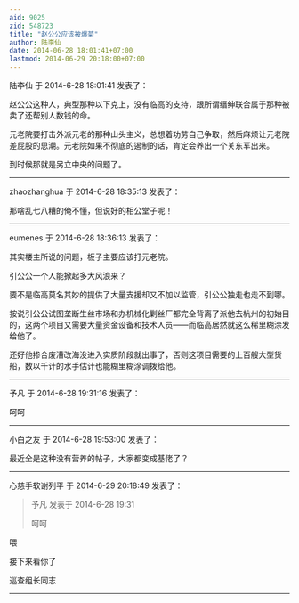 ```yaml
---
aid: 9025
zid: 548723
title: "赵公公应该被爆菊"
author: 陆李仙
date: 2014-06-28 18:01:41+07:00
lastmod: 2014-06-29 20:18:00+07:00
---
```


陆李仙 于 2014-6-28 18:01:41 发表了：

赵公公这种人，典型那种以下克上，没有临高的支持，跟所谓缙绅联合属于那种被卖了还帮别人数钱的命。

元老院要打击外派元老的那种山头主义，总想着功劳自己争取，然后麻烦让元老院差屁股的思潮。元老院如果不彻底的遏制的话，肯定会养出一个关东军出来。

到时候那就是另立中央的问题了。

---

zhaozhanghua 于 2014-6-28 18:35:13 发表了：

那啥乱七八糟的俺不懂，但说好的相公堂子呢！

---

eumenes 于 2014-6-28 18:36:13 发表了：

其实楼主所说的问题，板子主要应该打元老院。

引公公一个人能掀起多大风浪来？

要不是临高莫名其妙的提供了大量支援却又不加以监管，引公公独走也走不到哪。

按说引公公试图垄断生丝市场和办机械化剿丝厂都完全背离了派他去杭州的初始目的，这两个项目又需要大量资金设备和技术人员——而临高居然就这么稀里糊涂发给他了。

还好他掺合废漕改海没进入实质阶段就出事了，否则这项目需要的上百艘大型货船，数以千计的水手估计也能糊里糊涂调拨给他。

---

予凡 于 2014-6-28 19:31:16 发表了：

呵呵

---

小白之友 于 2014-6-28 19:53:00 发表了：

最近全是这种没有营养的帖子，大家都变成基佬了？

---

心慈手软谢列平 于 2014-6-29 20:18:49 发表了：

> 予凡 发表于 2014-6-28 19:31
>
> 呵呵

喂

接下来看你了

巡查组长同志

---
